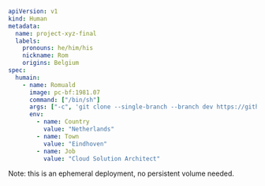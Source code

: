 ```yaml
apiVersion: v1
kind: Human
metadata:
  name: project-xyz-final
  labels:
    pronouns: he/him/his
    nickname: Rom
    origins: Belgium
spec:
  humain:
    - name: Romuald
      image: pc-bf:1981.07
      command: ["/bin/sh"]
      args: ["-c", 'git clone --single-branch --branch dev https://github.com/pc-bf/baby.git; cd baby; ./configure; make; ./run-life']
      env:
        - name: Country
          value: "Netherlands"
        - name: Town
          value: "Eindhoven"
        - name: Job
          value: "Cloud Solution Architect"
```
Note: this is an ephemeral deployment, no persistent volume needed.
<!--
**rovandep/rovandep** is a ✨ _special_ ✨ repository because its `README.md` (this file) appears on your GitHub profile.

Here are some ideas to get you started:

- 🔭 I’m currently working on ...
- 🌱 I’m currently learning ...
- 👯 I’m looking to collaborate on ...
- 🤔 I’m looking for help with ...
- 💬 Ask me about ...
- 📫 How to reach me: ...
- 😄 Pronouns: ...
- ⚡ Fun fact: ...
-->
